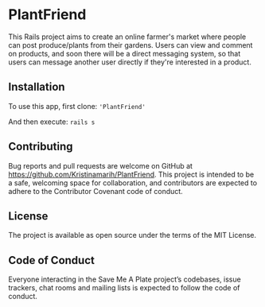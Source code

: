 # PlantFriend
This Rails project aims to create an online farmer's market where people can post produce/plants from their gardens. Users can view and comment on products, and soon there will be a direct messaging system, so that users can message another user directly if they're interested in a product.

## Installation
To use this app, first clone:
 `'PlantFriend'`

And then execute:
`rails s`

## Contributing
Bug reports and pull requests are welcome on GitHub at https://github.com/Kristinamarih/PlantFriend. This project is intended to be a safe, welcoming space for collaboration, and contributors are expected to adhere to the Contributor Covenant code of conduct.

## License
The project is available as open source under the terms of the MIT License.

## Code of Conduct
Everyone interacting in the Save Me A Plate project’s codebases, issue trackers, chat rooms and mailing lists is expected to follow the code of conduct.
